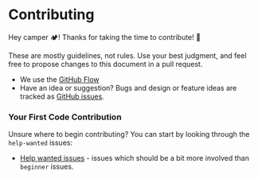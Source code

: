 # Contributing 

Hey camper :camping:! Thanks for taking the time to contribute! :tada:

 These are mostly guidelines, not rules. Use your best judgment, and feel free to propose changes to this document in a pull request.
 
 * We use the [GitHub Flow](https://guides.github.com/introduction/flow/)
 * Have an idea or suggestion? Bugs and design or feature ideas are tracked as [GitHub issues](https://guides.github.com/features/issues/).
 
 ### Your First Code Contribution

Unsure where to begin contributing? You can start by looking through the `help-wanted` issues:

* [Help wanted issues](https://github.com/search?utf8=%E2%9C%93&q=is%3Aopen+is%3Aissue+label%3A%22help+wanted%22+user%3Anevadacountyfreecodecamp+sort%3Acomments-desc&type=) - issues which should be a bit more involved than `beginner` issues.
